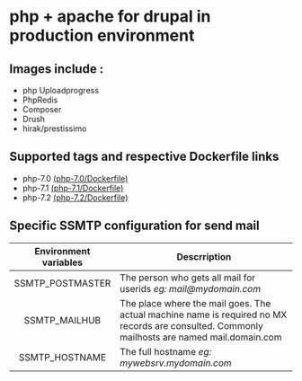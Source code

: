 # php + apache for drupal in production environment

## Images include :

* php Uploadprogress
* PhpRedis
* Composer
* Drush
* hirak/prestissimo

## Supported tags and respective Dockerfile links

* php-7.0 [(php-7.0/Dockerfile)](https://github.com/wallon-ines/drupal-php-apache/blob/master/php-7.0/Dockerfile)
* php-7.1 [(php-7.1/Dockerfile)](https://github.com/wallon-ines/drupal-php-apache/blob/master/php-7.1/Dockerfile)
* php-7.2 [(php-7.2/Dockerfile)](https://github.com/wallon-ines/drupal-php-apache/blob/master/php-7.2/Dockerfile)

## Specific SSMTP configuration for send mail

|   Environment variables   | Descrription|
| :-------------: |-------------|
|SSMTP_POSTMASTER|The person who gets all mail for userids _eg: mail@mydomain.com_|
|SSMTP_MAILHUB|The place where the mail goes. The actual machine name is required no MX records are consulted. Commonly mailhosts are named mail.domain.com|
|SSMTP_HOSTNAME|The full hostname _eg: mywebsrv.mydomain.com_|
